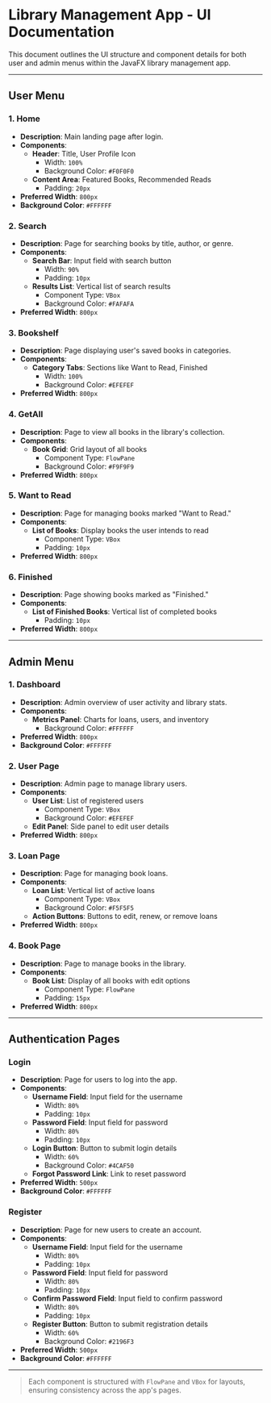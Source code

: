 # Library Management App - UI Documentation

This document outlines the UI structure and component details for both user and admin menus within the JavaFX library management app.

---

## User Menu

### 1. Home
- **Description**: Main landing page after login.
- **Components**:
    - **Header**: Title, User Profile Icon
        - Width: `100%`
        - Background Color: `#F0F0F0`
    - **Content Area**: Featured Books, Recommended Reads
        - Padding: `20px`
- **Preferred Width**: `800px`
- **Background Color**: `#FFFFFF`

### 2. Search
- **Description**: Page for searching books by title, author, or genre.
- **Components**:
    - **Search Bar**: Input field with search button
        - Width: `90%`
        - Padding: `10px`
    - **Results List**: Vertical list of search results
        - Component Type: `VBox`
        - Background Color: `#FAFAFA`
- **Preferred Width**: `800px`

### 3. Bookshelf
- **Description**: Page displaying user's saved books in categories.
- **Components**:
    - **Category Tabs**: Sections like Want to Read, Finished
        - Width: `100%`
        - Background Color: `#EFEFEF`
- **Preferred Width**: `800px`

### 4. GetAll
- **Description**: Page to view all books in the library's collection.
- **Components**:
    - **Book Grid**: Grid layout of all books
        - Component Type: `FlowPane`
        - Background Color: `#F9F9F9`
- **Preferred Width**: `800px`

### 5. Want to Read
- **Description**: Page for managing books marked "Want to Read."
- **Components**:
    - **List of Books**: Display books the user intends to read
        - Component Type: `VBox`
        - Padding: `10px`
- **Preferred Width**: `800px`

### 6. Finished
- **Description**: Page showing books marked as "Finished."
- **Components**:
    - **List of Finished Books**: Vertical list of completed books
        - Padding: `10px`
- **Preferred Width**: `800px`

---

## Admin Menu

### 1. Dashboard
- **Description**: Admin overview of user activity and library stats.
- **Components**:
    - **Metrics Panel**: Charts for loans, users, and inventory
        - Background Color: `#FFFFFF`
- **Preferred Width**: `800px`
- **Background Color**: `#FFFFFF`

### 2. User Page
- **Description**: Admin page to manage library users.
- **Components**:
    - **User List**: List of registered users
        - Component Type: `VBox`
        - Background Color: `#EFEFEF`
    - **Edit Panel**: Side panel to edit user details
- **Preferred Width**: `800px`

### 3. Loan Page
- **Description**: Page for managing book loans.
- **Components**:
    - **Loan List**: Vertical list of active loans
        - Component Type: `VBox`
        - Background Color: `#F5F5F5`
    - **Action Buttons**: Buttons to edit, renew, or remove loans
- **Preferred Width**: `800px`

### 4. Book Page
- **Description**: Page to manage books in the library.
- **Components**:
    - **Book List**: Display of all books with edit options
        - Component Type: `FlowPane`
        - Padding: `15px`
- **Preferred Width**: `800px`

---

## Authentication Pages

### Login
- **Description**: Page for users to log into the app.
- **Components**:
    - **Username Field**: Input field for the username
        - Width: `80%`
        - Padding: `10px`
    - **Password Field**: Input field for password
        - Width: `80%`
        - Padding: `10px`
    - **Login Button**: Button to submit login details
        - Width: `60%`
        - Background Color: `#4CAF50`
    - **Forgot Password Link**: Link to reset password
- **Preferred Width**: `500px`
- **Background Color**: `#FFFFFF`

### Register
- **Description**: Page for new users to create an account.
- **Components**:
    - **Username Field**: Input field for the username
        - Width: `80%`
        - Padding: `10px`
    - **Password Field**: Input field for password
        - Width: `80%`
        - Padding: `10px`
    - **Confirm Password Field**: Input field to confirm password
        - Width: `80%`
        - Padding: `10px`
    - **Register Button**: Button to submit registration details
        - Width: `60%`
        - Background Color: `#2196F3`
- **Preferred Width**: `500px`
- **Background Color**: `#FFFFFF`

---

> Each component is structured with `FlowPane` and `VBox` for layouts, ensuring consistency across the app's pages.